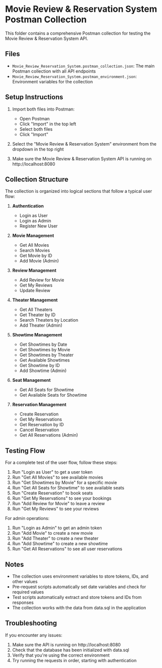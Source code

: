# Movie Review & Reservation System Postman Collection

This folder contains a comprehensive Postman collection for testing the Movie Review & Reservation System API.

## Files

- `Movie_Review_Reservation_System.postman_collection.json`: The main Postman collection with all API endpoints
- `Movie_Review_Reservation_System.postman_environment.json`: Environment variables for the collection

## Setup Instructions

1. Import both files into Postman:
   - Open Postman
   - Click "Import" in the top left
   - Select both files
   - Click "Import"

2. Select the "Movie Review & Reservation System" environment from the dropdown in the top right

3. Make sure the Movie Review & Reservation System API is running on http://localhost:8080

## Collection Structure

The collection is organized into logical sections that follow a typical user flow:

1. **Authentication**
   - Login as User
   - Login as Admin
   - Register New User

2. **Movie Management**
   - Get All Movies
   - Search Movies
   - Get Movie by ID
   - Add Movie (Admin)

3. **Review Management**
   - Add Review for Movie
   - Get My Reviews
   - Update Review

4. **Theater Management**
   - Get All Theaters
   - Get Theater by ID
   - Search Theaters by Location
   - Add Theater (Admin)

5. **Showtime Management**
   - Get Showtimes by Date
   - Get Showtimes by Movie
   - Get Showtimes by Theater
   - Get Available Showtimes
   - Get Showtime by ID
   - Add Showtime (Admin)

6. **Seat Management**
   - Get All Seats for Showtime
   - Get Available Seats for Showtime

7. **Reservation Management**
   - Create Reservation
   - Get My Reservations
   - Get Reservation by ID
   - Cancel Reservation
   - Get All Reservations (Admin)

## Testing Flow

For a complete test of the user flow, follow these steps:

1. Run "Login as User" to get a user token
2. Run "Get All Movies" to see available movies
3. Run "Get Showtimes by Movie" for a specific movie
4. Run "Get All Seats for Showtime" to see available seats
5. Run "Create Reservation" to book seats
6. Run "Get My Reservations" to see your bookings
7. Run "Add Review for Movie" to leave a review
8. Run "Get My Reviews" to see your reviews

For admin operations:

1. Run "Login as Admin" to get an admin token
2. Run "Add Movie" to create a new movie
3. Run "Add Theater" to create a new theater
4. Run "Add Showtime" to create a new showtime
5. Run "Get All Reservations" to see all user reservations

## Notes

- The collection uses environment variables to store tokens, IDs, and other values
- Pre-request scripts automatically set date variables and check for required values
- Test scripts automatically extract and store tokens and IDs from responses
- The collection works with the data from data.sql in the application

## Troubleshooting

If you encounter any issues:

1. Make sure the API is running on http://localhost:8080
2. Check that the database has been initialized with data.sql
3. Verify that you're using the correct environment
4. Try running the requests in order, starting with authentication
